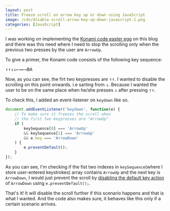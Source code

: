 ```yaml
---
layout: post
title: Freeze scroll on arrow key up or down using JavaScript
image: /cdn/disable-scroll-arrow-key-up-down-javascript-1.png
categories: [JavaScript]
---
```


I was working on implementing the [Konami code easter egg](/implement-konami-code-easter-egg/) on this blog and there was this need where I need to stop the scrolling only when the previous two presses by the user are `ArrowUp`.

To give a primer, the Konami code consists of the following key sequence:

<kbd>↑</kbd><kbd>↑</kbd><kbd>↓</kbd><kbd>↓</kbd><kbd>←</kbd><kbd>→</kbd><kbd>←</kbd><kbd>→</kbd><kbd>B</kbd><kbd>A</kbd>

Now, as you can see, the firt two keypresses are <kbd>↑</kbd><kbd>↑</kbd>. I wanted to disable the scrolling on this point onwards. i.e sarting from <kbd>↓</kbd>. Because I wanted the user to be on the same place when he/she presses <kbd>↓</kbd> after pressing <kbd>↑</kbd><kbd>↑</kbd>.

To check this, I added an event-listener on `keydown` like so.

```js
document.addEventListener('keydown', function(e) {
    // To make sure it freezes the scroll when 
    // the first two keypresses are "ArrowUp"
    if (
        keySequence[0] === 'ArrowUp' 
        && keySequence[1] === 'ArrowUp' 
        && e.key === 'ArrowDown'
    ) {
        e.preventDefault();
    }
});
```

As you can see, I'm checking if the fist two indexes in `keySequence`(where I store user-entered keystrokes) array contains `ArrowUp` and the next key is `ArrowDown`, I would just prevent the scroll by [disabling the default key action](https://developer.mozilla.org/en-US/docs/Web/API/Event/preventDefault) of `ArrowDown` using `e.preventDefault();`.

That's it! It will disable the scroll further if this scenario happens and that is what I wanted. And the code also makes sure, it behaves like this only if a certain scenario arrives.
